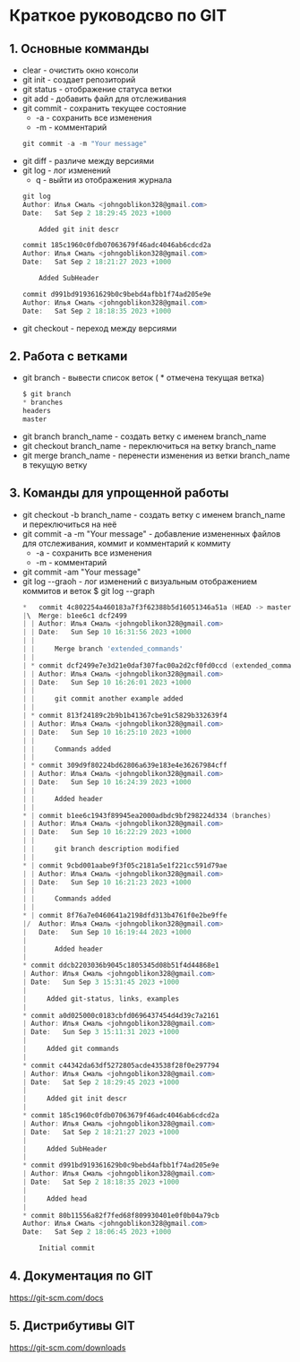 # Краткое руководсво по GIT
## 1. Основные комманды
* clear - очистить окно консоли
* git init - создает репозиторий
* git status - отображение статуса ветки
* git add - добавить файл для отслеживания
* git commit - сохранить текущее состояние
    * -a - сохранить все изменения
    * -m - комментарий
    ```powershell
    git commit -a -m "Your message"
    ```
* git diff - различе между версиями
* git log - лог изменений
    * q - выйти из отображения журнала
    ```powershell
    git log
    Author: Илья Смаль <johngoblikon328@gmail.com>
    Date:   Sat Sep 2 18:29:45 2023 +1000

        Added git init descr

    commit 185c1960c0fdb07063679f46adc4046ab6cdcd2a
    Author: Илья Смаль <johngoblikon328@gmail.com>
    Date:   Sat Sep 2 18:21:27 2023 +1000

        Added SubHeader

    commit d991bd919361629b0c9bebd4afbb1f74ad205e9e
    Author: Илья Смаль <johngoblikon328@gmail.com>
    Date:   Sat Sep 2 18:18:35 2023 +1000
    ```
* git checkout - переход между версиями

## 2. Работа с ветками

* git branch - вывести список веток ( * отмечена текущая ветка)
    ```powershell
    $ git branch 
    * branches
    headers
    master
    ```
* git branch branch_name - создать ветку с именем branch_name
* git checkout branch_name - переключиться на ветку branch_name
* git merge branch_name - перенести изменения из ветки branch_name в текущую ветку

## 3. Команды для упрощенной работы

* git checkout -b branch_name - создать ветку с именем branch_name и переключиться на неё
* git commit -a -m "Your message" - добавление измененных файлов для отслеживания, коммит и комментарий к коммиту
    * -a - сохранить все изменения
    * -m - комментарий
* git commit -am "Your message"
* git log --graoh - лог изменений с визуальным отображением коммитов и веток
$ git log --graph
    ```powershell
    *   commit 4c802254a460183a7f3f62388b5d16051346a51a (HEAD -> master)
    |\  Merge: b1ee6c1 dcf2499
    | | Author: Илья Смаль <johngoblikon328@gmail.com>
    | | Date:   Sun Sep 10 16:31:56 2023 +1000
    | |
    | |     Merge branch 'extended_commands'
    | |
    | * commit dcf2499e7e3d21e0daf307fac00a2d2cf0fd0ccd (extended_commands)
    | | Author: Илья Смаль <johngoblikon328@gmail.com>
    | | Date:   Sun Sep 10 16:26:01 2023 +1000
    | |
    | |     git commit another example added
    | |
    | * commit 813f24189c2b9b1b41367cbe91c5829b332639f4
    | | Author: Илья Смаль <johngoblikon328@gmail.com>
    | | Date:   Sun Sep 10 16:25:10 2023 +1000
    | |
    | |     Commands added
    | |
    | * commit 309d9f80224bd62806a639e183e4e36267984cff
    | | Author: Илья Смаль <johngoblikon328@gmail.com>
    | | Date:   Sun Sep 10 16:24:39 2023 +1000
    | |
    | |     Added header
    | |
    * | commit b1ee6c1943f89945ea2000adbdc9bf298224d334 (branches)
    | | Author: Илья Смаль <johngoblikon328@gmail.com>
    | | Date:   Sun Sep 10 16:22:29 2023 +1000
    | |
    | |     git branch description modified
    | |
    * | commit 9cbd001aabe9f3f05c2181a5e1f221cc591d79ae
    | | Author: Илья Смаль <johngoblikon328@gmail.com>
    | | Date:   Sun Sep 10 16:21:23 2023 +1000
    | |
    | |     Commands added
    | |
    * | commit 8f76a7e0460641a2198dfd313b4761f0e2be9ffe
    |/  Author: Илья Смаль <johngoblikon328@gmail.com>
    |   Date:   Sun Sep 10 16:19:44 2023 +1000
    |
    |       Added header
    |
    * commit ddcb2203036b9045c1805345d08b51f4d44868e1
    | Author: Илья Смаль <johngoblikon328@gmail.com>
    | Date:   Sun Sep 3 15:31:45 2023 +1000
    |
    |     Added git-status, links, examples
    |
    * commit a0d025000c0183cbfd0696437454d4d39c7a2161
    | Author: Илья Смаль <johngoblikon328@gmail.com>
    | Date:   Sun Sep 3 15:11:31 2023 +1000
    |
    |     Added git commands
    |
    * commit c44342da63df5272805acde43538f28f0e297794
    | Author: Илья Смаль <johngoblikon328@gmail.com>
    | Date:   Sat Sep 2 18:29:45 2023 +1000
    |
    |     Added git init descr
    |
    * commit 185c1960c0fdb07063679f46adc4046ab6cdcd2a
    | Author: Илья Смаль <johngoblikon328@gmail.com>
    | Date:   Sat Sep 2 18:21:27 2023 +1000
    |
    |     Added SubHeader
    |
    * commit d991bd919361629b0c9bebd4afbb1f74ad205e9e
    | Author: Илья Смаль <johngoblikon328@gmail.com>
    | Date:   Sat Sep 2 18:18:35 2023 +1000
    |
    |     Added head
    |
    * commit 80b11556a82f7fed68f809930401e0f0b04a79cb
    Author: Илья Смаль <johngoblikon328@gmail.com>
    Date:   Sat Sep 2 18:06:45 2023 +1000

        Initial commit
    ```

## 4. Документация по GIT
<https://git-scm.com/docs>

## 5. Дистрибутивы GIT
<https://git-scm.com/downloads>